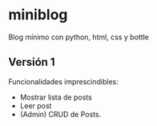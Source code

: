 # miniblog
Blog mínimo con python, html, css y bottle

## Versión 1
Funcionalidades imprescindibles:
- Mostrar lista de posts
- Leer post
- (Admin) CRUD de Posts.
